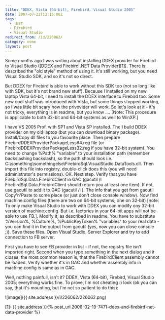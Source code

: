 ```yaml
---
title: "DDEX, Vista (64-bit), Firebird, Visual Studio 2005"
date: 2007-07-22T13:15:00Z
tags:
  - .NET
  - Firebird
  - Visual Studio
redirect_from: /id/226062/
category: none
layout: post
---
```

Some months ago I was writing about installing DDEX provider for Firebird to Visual Studio ([DDEX and Firebird .NET Data Provider][1]). There is described the "old style" method of using it. It's still working, but you need Visual Studio SDK, and so it's not so direct.

But DDEX for Firebird is able to work without this SDK too (not so long like with SDK, but it's not brand new stuff). Because I installed on my new laptop Vista 64-bit, I need to install the DDEX interface to Firebird too. Some new cool stuff was introduced with Vista, but some things stopped working, so I was little bit scary how the privovider will work. So let's look at it - it's not tricky, everything is in readme, but you know .... [Note: This procedure is applicable to both 32-bit and 64-bit systems as well to WinXP.]

I have VS 2005 Prof. with SP1 and Vista SP installed. The I build DDEX provider on my old laptop (but you can download binary package). Install/Copy dll files to you favourite place. Then prepare FirebirdDDEXProviderPackageLess64.reg file (or FirebirdDDEXProviderPackageLess32.reg if you have 32-bit system). You need to change %Path% "variable" to your installation path (remember backslashing backslash), so the path should look i.e. C:\something\somethingelse\FirebirdSql.VisualStudio.DataTools.dll. Then import this file into registry, double-click does this (you will need administrator's permissions). OK. Next step. Verify that you have FirebirdSql.Data.FirebirdClient in GAC (gacutil /l FirebirdSql.Data.FirebirdClient should return you at least one item). If not, use gacutil to add it to GAC (gacutil /i <Path To Your FirebirdSql.Data.FirebirdClient assembly>). The info that you get from gacutil Copy'n'Paste to some place (or just don't close console window). Now find machine.config files (there are two on 64-bit systems; one on 32-bit) [note: To only make Visual Studio to work with DDEX you can modify ony 32-bit version of machine.config. But i.e. factories in your 64-bit apps will not be able to use FB.]. Modify it, as described in readme. You have to substitute %Version%, %Culture%, %PublicKeyToken% "variables" to your real data - you can find it in the output from gacutil (yes, now you can close console ;)). Save these files. Open Visual Studio, Server Explorer and try to add connection to FB server.

First you have to see FB provider in list - if not, the registry file isn't imported right. Second when you type something in the next dialog and it closes, the most common reason is, that the FirebirdClient assembly cannot be loaded. Verify whether it's in GAC and whether assembly info in machine.config is same as in GAC.

Well, nothing painfull, isn't it? DDEX, Vista (64-bit), Firebird, Visual Studio 2005; everything works fine. To prove, I'm not cheating :) look (ok you can say, that it's mounting, but I'm not so patient to do this):

![image]({{ site.address }}/i/226062/226062.png)

[1]: {{ site.address }}{% post_url 2006-02-19-7471-ddex-and-firebird-net-data-provider %}
